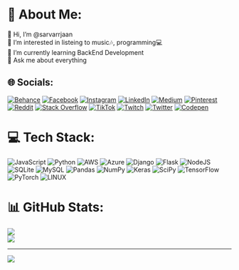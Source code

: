 # 💫 About Me:
👋 Hi, I’m @sarvarrjaan<br>👀 I’m interested in listeing to music🎶, programming💻<br>🌱 I’m currently learning BackEnd Development<br>💬 Ask me about everything


## 🌐 Socials:
[![Behance](https://img.shields.io/badge/Behance-1769ff?logo=behance&logoColor=white)](https://behance.net/sarvarrjaan) [![Facebook](https://img.shields.io/badge/Facebook-%231877F2.svg?logo=Facebook&logoColor=white)](https://facebook.com/sarvarrjaan) [![Instagram](https://img.shields.io/badge/Instagram-%23E4405F.svg?logo=Instagram&logoColor=white)](https://instagram.com/sarvarrjaan) [![LinkedIn](https://img.shields.io/badge/LinkedIn-%230077B5.svg?logo=linkedin&logoColor=white)](https://linkedin.com/in/sarvarrjaan) [![Medium](https://img.shields.io/badge/Medium-12100E?logo=medium&logoColor=white)](https://medium.com/@sarvarrjaan) [![Pinterest](https://img.shields.io/badge/Pinterest-%23E60023.svg?logo=Pinterest&logoColor=white)](https://pinterest.com/sarvarrjaan) [![Reddit](https://img.shields.io/badge/Reddit-%23FF4500.svg?logo=Reddit&logoColor=white)](https://reddit.com/user/sarvarrjaan) [![Stack Overflow](https://img.shields.io/badge/-Stackoverflow-FE7A16?logo=stack-overflow&logoColor=white)](https://stackoverflow.com/users/21719220) [![TikTok](https://img.shields.io/badge/TikTok-%23000000.svg?logo=TikTok&logoColor=white)](https://tiktok.com/@sarvartr7) [![Twitch](https://img.shields.io/badge/Twitch-%239146FF.svg?logo=Twitch&logoColor=white)](https://twitch.tv/sarvarrjaan) [![Twitter](https://img.shields.io/badge/Twitter-%231DA1F2.svg?logo=Twitter&logoColor=white)](https://twitter.com/sarvarrjaan) [![Codepen](https://img.shields.io/badge/Codepen-000000?style=for-the-badge&logo=codepen&logoColor=white)](https://codepen.io/sarvarrjaan) 

# 💻 Tech Stack:
![JavaScript](https://img.shields.io/badge/javascript-%23323330.svg?style=for-the-badge&logo=javascript&logoColor=%23F7DF1E) ![Python](https://img.shields.io/badge/python-3670A0?style=for-the-badge&logo=python&logoColor=ffdd54) ![AWS](https://img.shields.io/badge/AWS-%23FF9900.svg?style=for-the-badge&logo=amazon-aws&logoColor=white) ![Azure](https://img.shields.io/badge/azure-%230072C6.svg?style=for-the-badge&logo=azure-devops&logoColor=white) ![Django](https://img.shields.io/badge/django-%23092E20.svg?style=for-the-badge&logo=django&logoColor=white) ![Flask](https://img.shields.io/badge/flask-%23000.svg?style=for-the-badge&logo=flask&logoColor=white) ![NodeJS](https://img.shields.io/badge/node.js-6DA55F?style=for-the-badge&logo=node.js&logoColor=white) ![SQLite](https://img.shields.io/badge/sqlite-%2307405e.svg?style=for-the-badge&logo=sqlite&logoColor=white) ![MySQL](https://img.shields.io/badge/mysql-%2300f.svg?style=for-the-badge&logo=mysql&logoColor=white) ![Pandas](https://img.shields.io/badge/pandas-%23150458.svg?style=for-the-badge&logo=pandas&logoColor=white) ![NumPy](https://img.shields.io/badge/numpy-%23013243.svg?style=for-the-badge&logo=numpy&logoColor=white) ![Keras](https://img.shields.io/badge/Keras-%23D00000.svg?style=for-the-badge&logo=Keras&logoColor=white) ![SciPy](https://img.shields.io/badge/SciPy-%230C55A5.svg?style=for-the-badge&logo=scipy&logoColor=%white) ![TensorFlow](https://img.shields.io/badge/TensorFlow-%23FF6F00.svg?style=for-the-badge&logo=TensorFlow&logoColor=white) ![PyTorch](https://img.shields.io/badge/PyTorch-%23EE4C2C.svg?style=for-the-badge&logo=PyTorch&logoColor=white) ![LINUX](https://img.shields.io/badge/Linux-FCC624?style=for-the-badge&logo=linux&logoColor=black)
# 📊 GitHub Stats:
![](https://github-readme-stats.vercel.app/api?username=sarvarrjaan&theme=dark&hide_border=false&include_all_commits=true&count_private=true)<br/>
![](https://github-readme-streak-stats.herokuapp.com/?user=sarvarrjaan&theme=dark&hide_border=false)<br/>

---
[![](https://visitcount.itsvg.in/api?id=sarvarrjaan&icon=5&color=1)](https://visitcount.itsvg.in)

<!-- Proudly created with GPRM ( https://gprm.itsvg.in ) -->
